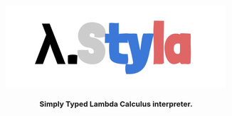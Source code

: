 <div align="center">
<img src="./styla.png" />
<h3> Simply Typed Lambda Calculus interpreter. </h3>
</div>